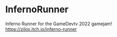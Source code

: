 # InfernoRunner 
Inferno Runner for the GameDevtv 2022 gamejam! https://zilox.itch.io/inferno-runner
